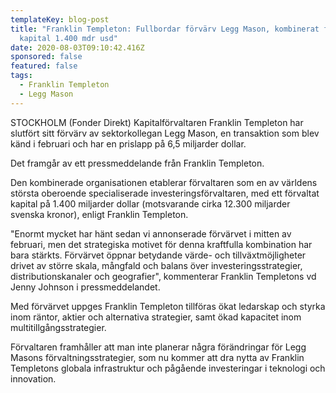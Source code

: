 ```yaml
---
templateKey: blog-post
title: "Franklin Templeton: Fullbordar förvärv Legg Mason, kombinerat förvaltat
  kapital 1.400 mdr usd"
date: 2020-08-03T09:10:42.416Z
sponsored: false
featured: false
tags:
  - Franklin Templeton
  - Legg Mason
---
```

STOCKHOLM (Fonder Direkt) Kapitalförvaltaren Franklin Templeton har slutfört sitt förvärv av sektorkollegan Legg Mason, en transaktion som blev känd i februari och har en prislapp på 6,5 miljarder dollar.

Det framgår av ett pressmeddelande från Franklin Templeton.

Den kombinerade organisationen etablerar förvaltaren som en av världens största oberoende specialiserade investeringsförvaltaren, med ett förvaltat kapital på 1.400 miljarder dollar (motsvarande cirka 12.300 miljarder svenska kronor), enligt Franklin Templeton.

"Enormt mycket har hänt sedan vi annonserade förvärvet i mitten av februari, men det strategiska motivet för denna kraftfulla kombination har bara stärkts. Förvärvet öppnar betydande värde- och tillväxtmöjligheter drivet av större skala, mångfald och balans över investeringsstrategier, distributionskanaler och geografier", kommenterar Franklin Templetons vd Jenny Johnson i pressmeddelandet.

Med förvärvet uppges Franklin Templeton tillföras ökat ledarskap och styrka inom räntor, aktier och alternativa strategier, samt ökad kapacitet inom multitillgångsstrategier.

Förvaltaren framhåller att man inte planerar några förändringar för Legg Masons förvaltningsstrategier, som nu kommer att dra nytta av Franklin Templetons globala infrastruktur och pågående investeringar i teknologi och innovation.